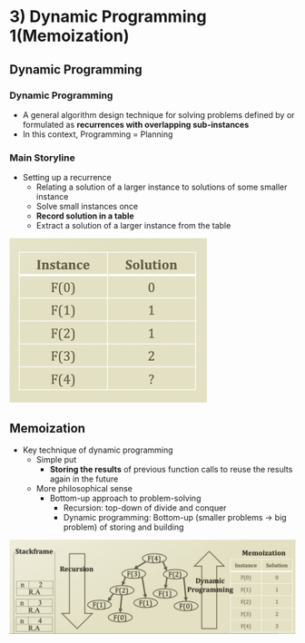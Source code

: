# 3\) Dynamic Programming 1\(Memoization\)

## Dynamic Programming

### Dynamic Programming

* A general algorithm design technique for solving problems defined by or formulated as **recurrences with overlapping sub-instances** 
* In this context, Programming = Planning

### Main Storyline

* Setting up a recurrence
  * Relating a solution of a larger instance to solutions of some smaller instance
  * Solve small instances once
  * **Record solution in a table**
  * Extract a solution of a larger instance from the table

![Fibonacci table](.gitbook/assets/2019-12-22-7.36.03.png)

## Memoization

* Key technique of dynamic programming 
  * Simple put
    * **Storing the results** of previous function calls to reuse the results again in the future
  * More philosophical sense
    * Bottom-up approach to problem-solving 
      * Recursion: top-down of divide and conquer
      * Dynamic programming: Bottom-up \(smaller problems → big problem\) of storing and building

![](.gitbook/assets/2019-12-22-7.42.06.png)

